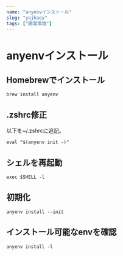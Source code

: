 ```yaml
---
name: "anyenvインストール"
slug: "yajhaey"
tags: ["開発環境"]
---
```


# anyenvインストール

## Homebrewでインストール

```
brew install anyenv
```

## .zshrc修正

以下を~/.zshrcに追記。

```
eval "$(anyenv init -)"
```

## シェルを再起動

```
exec $SHELL -l
```

## 初期化

```
anyenv install --init
```

## インストール可能なenvを確認

```
anyenv install -l
```



